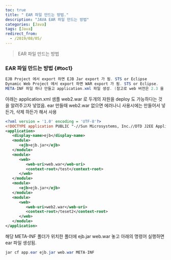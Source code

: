 ```yaml
---
toc: true
title: " EAR 파일 만드는 방법."
description: "JAVA EAR 파일 만드는 방법"
categories: [Java]
tags: [Java]
redirect_from:
  - /2019/08/05/
---
```


> EAR 파일 만드는 방법

### EAR 파일 만드는 방법 {#toc1}

```java
EJB Project 에서 export 하면 EJB Jar export 가 됨. STS or Eclipse
Dynamic Web Project 에서 export 하면 WAR export 가 됨. STS or Eclipse.
META-INF 파일 하나 만들고 application.xml 파일 생성. (참고로 web 버전은 2.3 을 사용했음)

```

아래는 application.xml 샘플 web2.war 로 두개의 자원을 deploy 도 가능하다는 것을 알려주고자 넣었음. ear 만들때 web2.war 없으면 에러나니
사용시에는 만들어서 넣든가, 삭제 하든가 해서 사용

```xml
<?xml version = '1.0' encoding = 'UTF-8'?>
<!DOCTYPE application PUBLIC "-//Sun Microsystems, Inc.//DTD J2EE Application 1.3//EN" "http://java.sun.com/dtd/application_1_3.dtd">
<application>
   <display-name>ejb</display-name>
   <module>
      <ejb>ejb.jar</ejb>
   </module>
   <module>
      <web>
         <web-uri>web.war</web-uri>
         <context-root>/test</context-root>
      </web>
   </module>
   <module>
      <ejb>ejb.jar</ejb>
   </module>
   <module>
      <web>
         <web-uri>web2.war</web-uri>
         <context-root>/teset2</context-root>
      </web>
   </module>
</application>
```

해당 META-INF 폴더가 위치한 폴더에 ejb.jar web.war 놓고 아래의 명령어 실행하면
ear 파일 생성됨.

```java
jar cf app.ear ejb.jar web.war META-INF
```
